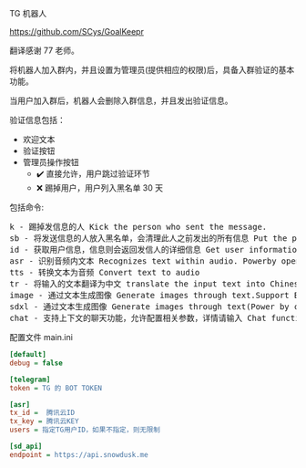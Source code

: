 TG 机器人

https://github.com/SCys/GoalKeepr

翻译感谢 77 老师。

将机器人加入群内，并且设置为管理员(提供相应的权限)后，具备入群验证的基本功能。

当用户加入群后，机器人会删除入群信息，并且发出验证信息。

验证信息包括：

- 欢迎文本
- 验证按钮
- 管理员操作按钮
  - ✔️ 直接允许，用户跳过验证环节
  - ❌ 踢掉用户，用户列入黑名单 30 天

包括命令:

<pre>
k - 踢掉发信息的人 Kick the person who sent the message.
sb - 将发送信息的人放入黑名单，会清理此人之前发出的所有信息 Put the person who sent the message into the blacklist, and clean up all the information sent by this person before.
id - 获取用户信息，信息则会返回发信人的详细信息 Get user information, information will return the detailed information of the sender
asr - 识别音频内文本 Recognizes text within audio. Powerby openai whisper-small(multi languages).
tts - 转换文本为音频 Convert text to audio
tr - 将输入的文本翻译为中文 translate the input text into Chinese
image - 通过文本生成图像 Generate images through text.Support English. Chinese will translate to English.
sdxl - 通过文本生成图像 Generate images through text(Power by cloudflare, use SDXL)
chat - 支持上下文的聊天功能，允许配置相关参数，详情请输入 Chat function that supports context, allows configuration of related parameters, please enter for details
</pre>

配置文件 main.ini

```ini
[default]
debug = false

[telegram]
token = TG 的 BOT TOKEN

[asr]
tx_id =  腾讯云ID
tx_key = 腾讯云KEY
users = 指定TG用户ID，如果不指定，则无限制

[sd_api]
endpoint = https://api.snowdusk.me
```
